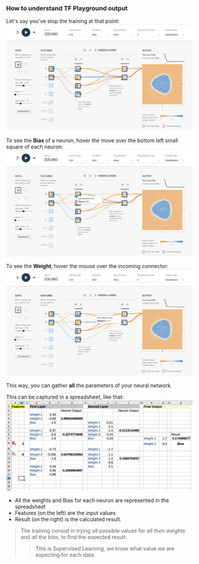 ### How to understand TF Playground output

Let's say you've stop the training at that point:
![Example](./img/TF.playground.example.01.png)

To see the **Bias** of a neuron, hover the move over the bottom left small square of each neuron:
![Example](./img/TF.playground.example.02.png)

To see the **Weight**, hover the mouse over the incoming connector:
![Example](./img/TF.playground.example.03.png)

This way, you can gather **all** the parameters of your neural network.

This can be captured in a spreadsheet, like that:
![Spreadsheet](./img/spreadsheet.png)

- All the weights and Bias for each neuron are represented in the spreadsheet
- Features (on the left) are the input values
- Result (on the right) is the calculated result.

> The training consist in trying _all_ possible values for _all then weights_ and _all the bias_, to find the expected result.
> > This is Supervised Learning, we know what value we are expecting for each data.  
